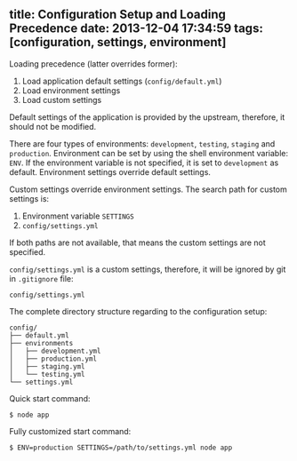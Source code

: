 title: Configuration Setup and Loading Precedence
date: 2013-12-04 17:34:59
tags: [configuration, settings, environment]
---

Loading precedence (latter overrides former):

1. Load application default settings (`config/default.yml`)
2. Load environment settings
3. Load custom settings

Default settings of the application is provided by the upstream, therefore, it should not be modified.

There are four types of environments: `development`, `testing`, `staging` and `production`. Environment can be set by using the shell environment variable: `ENV`. If the environment variable is not specified, it is set to `development` as default. Environment settings override default settings.

Custom settings override environment settings. The search path for custom settings is:

1. Environment variable `SETTINGS`
2. `config/settings.yml`

If both paths are not available, that means the custom settings are not specified.

`config/settings.yml` is a custom settings, therefore, it will be ignored by git in `.gitignore` file:

    config/settings.yml

The complete directory structure regarding to the configuration setup:

    config/
    ├── default.yml
    ├── environments
    │   ├── development.yml
    │   ├── production.yml
    │   ├── staging.yml
    │   └── testing.yml
    └── settings.yml

Quick start command:

    $ node app

Fully customized start command:

    $ ENV=production SETTINGS=/path/to/settings.yml node app
